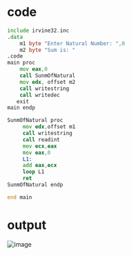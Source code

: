 # code 
``` asm
include irvine32.inc
.data
	m1 byte "Enter Natural Number: ",0
	m2 byte "Sum is: "
.code
main proc
	mov eax,0
	call SunmOfNatural
	mov edx, offset m2
	call writestring
	call writedec
   exit
main endp

SunmOfNatural proc
	 mov edx,offset m1
	 call writestring
	 call readint
	 mov ecx,eax
	 mov eax,0
	 L1:
	 add eax,ecx
	 loop L1
	 ret
SunmOfNatural endp

end main

```
# output
![image](https://github.com/user-attachments/assets/f0dd30b7-efac-4d4e-83d7-287fdd48d28c)

